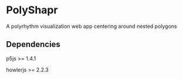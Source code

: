 # PolyShapr

A polyrhythm visualization web app centering around nested polygons

## Dependencies

p5js >= 1.4.1

howlerjs >= 2.2.3
